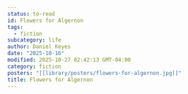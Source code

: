 ```yaml
---
status: to-read
id: Flowers for Algernon
tags:
  - fiction
subcategory: life
author: Daniel Keyes
date: "2025-10-16"
modified: 2025-10-27 02:42:13 GMT-04:00
category: fiction
posters: "[[library/posters/flowers-for-algernon.jpg]]"
title: Flowers for Algernon
---
```

